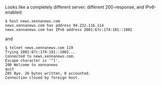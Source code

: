 Looks like a completely different server: different 200-response, and IPv6-enabled:
```
$ host news.xennanews.com
news.xennanews.com has address 94.232.116.114
news.xennanews.com has IPv6 address 2001:67c:174:101::1002
```
and

```
$ telnet news.xennanews.com 119
Trying 2001:67c:174:101::1002...
Connected to news.xennanews.com.
Escape character is '^]'.
200 Welcome to xennanews
quit
205 Bye. 26 bytes written, 0 accounted.
Connection closed by foreign host.
```
